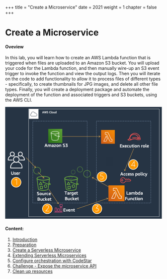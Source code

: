 +++
title = "Create a Microservice"
date = 2021
weight = 1
chapter = false
+++
# Create a Microservice

#### Oveview

In this lab, you will learn how to create an AWS Lambda function that is triggered when files are uploaded to an Amazon S3 bucket. You will upload your code for the Lambda function, and then manually wire-up an S3 event trigger to invoke the function and view the output logs. Then you will iterate on the code to add functionality to allow it to process files of different types - specifically, to create thumbnails for JPG images, and delete all other file types. Finally, you will create a deployment package and automate the deployment of the function and associated triggers and S3 buckets, using the AWS CLI.

![Architecture](/images/1-introduction/info.png?featherlight=false&width=60pc)

#### Content:

1. [Introduction](1-introduction/)
2. [Preparation](2-prepare/)
3. [Create a Serverless Microservice](3-create-serverless-microservices/)
4. [Extending Serverless Microservices](4-extending-serverless-microservices/)
5. [Configure orchestration with CodeStar](5-use-codestar-orchestration/)
6. [Challenge - Expose the microservice API](6-challenge/)
7. [Clean up resources](7-cleanup/)